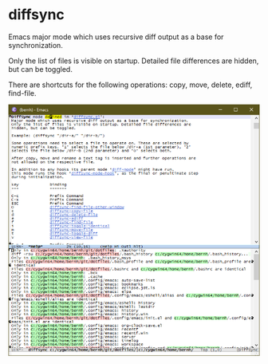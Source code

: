 # diffsync
Emacs major mode which uses recursive diff output as a base for synchronization.

Only the list of files is visible on startup. Detailed file differences are hidden, but can be toggled.

There are shortcuts for the following operations: copy, move, delete, ediff, find-file.

![Screenshot](screenshot.png)
